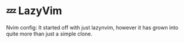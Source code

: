 # 💤 LazyVim

Nvim config: It started off with just lazynvim, however it has grown into quite more than just a simple clone.


